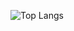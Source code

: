 ![Top Langs](https://github-readme-stats.vercel.app/api/top-langs/?username=ferueda&layout=compact&theme=nightowl&hide=scss,css,html,batchfile,dockerfile,shell,makefile&langs_count=10)
